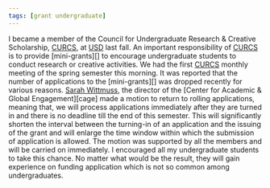 ```yaml
---
tags: [grant undergraduate]
---
```


I became a member of the Council for Undergraduate Research & Creative 
Scholarship, [CURCS][], at [USD][] last fall. An important responsibility of 
[CURCS][] is to provide [mini-grants][] to encourage undergraduate students to 
conduct research or creative activities. We had the first [CURCS][] monthly 
meeting of the spring semester this morning. It was reported that the number of 
applications to the [mini-grants][] was dropped recently for various reasons. 
[Sarah Wittmuss][sarah], the director of the [Center for Academic & Global 
Engagement][cage] made a motion to return to rolling applications, meaning 
that, we will process applications immediately after they are turned in and 
there is no deadline till the end of this semester. This will significantly 
shorten the interval between the turning-in of an application and the issuing 
of the grant and will enlarge the time window within which the submission of 
application is allowed. The motion was supported by all the members and will be 
carried on immediately. I encouraged all my undergraduate students to take this 
chance. No matter what would be the result, they will gain experience on 
funding application which is not so common among undergraduates.

[CURCS]: http://www.usd.edu/cage/curcs
[USD]: http://www.usd.edu
[mini-grant]: http://www.usd.edu/cage/on-campus-programs
[sarah]: http://www.usd.edu/faculty-and-staff/Sarah-Wittmuss

